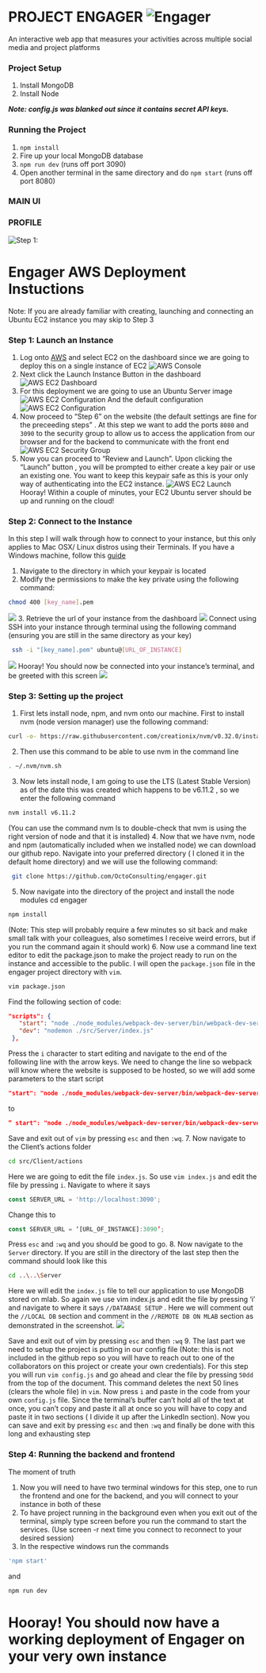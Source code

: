 PROJECT ENGAGER  ![Engager](https://github.com/OctoConsulting/engager/blob/public_profile/img/Engager_ico_48.png?raw=true)
================

An interactive web app that measures your activities across multiple social media and project platforms

### Project Setup
1. Install MongoDB
2. Install Node

***Note: config.js was blanked out since it contains secret API keys.***

### Running the Project

1. `npm install`
2. Fire up your local MongoDB database
3. `npm run dev` (runs off port 3090)
4. Open another terminal in the same directory and do `npm start` (runs off port 8080)


### MAIN UI


### PROFILE

![Step 1:](https://photos-6.dropbox.com/t/2/AADM4rLH13JquRAYwNMX1wQEWhKRPP5O3vVJPDeHdRE-Yg/12/76004654/jpeg/32x32/3/1502496000/0/2/Engager_dashboard.JPG/EKy8_DoY6JsIIAcoBw/h2HEhLliKXFYZ_o0rErACfOWyB-T_Rvir7dTGBzb2Ao?dl=0&size=2048x1536&size_mode=3)

# Engager AWS Deployment Instuctions

Note: If you are already familiar with creating, launching and connecting an Ubuntu EC2 instance you may skip to Step 3

### Step 1: Launch an Instance
1. Log onto [AWS](http://www.aws.amazon.com) and select EC2 on the dashboard since we are going to deploy this on a single instance of EC2
![AWS Console](https://github.com/OctoConsulting/engager/blob/master/img/aws_screenshots/4.png?raw=true)
2. Next click the Launch Instance Button in the dashboard
![AWS EC2 Dashboard](https://github.com/OctoConsulting/engager/blob/master/img/aws_screenshots/2.png?raw=true)
3. For this deployment we are going to use an Ubuntu Server image
![AWS EC2 Configuration](https://github.com/OctoConsulting/engager/blob/master/img/aws_screenshots/3.png?raw=true)
    And the default configuration
![AWS EC2 Configuration](https://github.com/OctoConsulting/engager/blob/master/img/aws_screenshots/5.png?raw=true)
4. Now proceed to “Step 6” on the website (the default settings are fine for the preceeding steps” . At this step we want to add the ports `8080` and `3090` to the security group to allow us to access the application from our browser and for the backend to communicate with the front end
![AWS EC2 Security Group](https://github.com/OctoConsulting/engager/blob/master/img/aws_screenshots/7.png?raw=true)
5. Now you can proceed to “Review and Launch”. Upon clicking the “Launch” button , you will be prompted to either create a key pair or use an existing one. You want to keep this keypair safe as this is your only way of authenticating into the EC2 instance.
![AWS EC2 Launch](https://github.com/OctoConsulting/engager/blob/master/img/aws_screenshots/6.png?raw=true)
Hooray! Within a couple of minutes, your EC2 Ubuntu server should be up and running on the cloud!
### Step 2: Connect to the Instance
 In this step I will walk through how to connect to your instance, but this only applies to Mac OSX/ Linux distros using their Terminals. If you have a Windows machine, follow this [guide]( https://docs.aws.amazon.com/AWSEC2/latest/UserGuide/putty.html?icmpid=docs_ec2_console)
1. Navigate to the directory in which your keypair is located
2. Modify the permissions to make the key private using the following command: 
```bash
chmod 400 [key_name].pem
```
![](https://github.com/OctoConsulting/engager/blob/master/img/aws_screenshots/9.png?raw=true)
3. Retrieve the url of your instance from the dashboard
![](https://github.com/OctoConsulting/engager/blob/master/img/aws_screenshots/10.png?raw=true)
Connect using SSH into your instance through terminal using the following command (ensuring you are still in the same directory as your key)
```bash
 ssh -i "[key_name].pem" ubuntu@[URL_OF_INSTANCE]
 ```
 ![](https://github.com/OctoConsulting/engager/blob/master/img/aws_screenshots/11.png?raw=true)
Hooray! You should now be connected into your instance’s terminal, and be greeted with this screen
![](https://github.com/OctoConsulting/engager/blob/master/img/aws_screenshots/12.png?raw=true)
### Step 3: Setting up the project
1. First lets install node, npm, and nvm onto our machine. First to install nvm (node version manager) use the following command:
```bash
curl -o- https://raw.githubusercontent.com/creationix/nvm/v0.32.0/install.sh | bash
```
2. Then use this command to be able to use nvm in the command line
```bash
. ~/.nvm/nvm.sh
```
3. Now lets install node, I am going to use the LTS (Latest Stable Version) as of the date this was created which happens to be v6.11.2 , so we enter the following command 
```bash
nvm install v6.11.2
```
(You can use the command nvm ls to double-check that nvm is using the right version of node and that it is installed)
4. Now that we have nvm, node and npm (automatically included when we installed node) we can download our github repo. Navigate into your preferred directory ( I cloned it in the default home directory) and we will use the following command:
```bash
 git clone https://github.com/OctoConsulting/engager.git
```
5. Now navigate into the directory of the project and install the node modules 
cd engager
```bash
npm install
```
(Note: This step will probably require a few minutes so sit back and make small talk with your colleagues, also sometimes I receive weird errors, but if you run the command again it should work)
6. Now use a command line text editor to edit the package.json to make the project ready to run on the instance and accessible to the public. I will open the  `package.json` file in the engager project directory with `vim`.
```sh
vim package.json 
```
   Find the following section of code:
```json
"scripts": {
   "start": "node ./node_modules/webpack-dev-server/bin/webpack-dev-server.js",
   "dev": "nodemon ./src/Server/index.js"
 },
 ```
Press the `i` character to start editing and navigate to the end of the following line with the arrow keys. We need to change the line so webpack will know where the website is supposed to be hosted, so we will add some parameters to the start script
```json
"start": "node ./node_modules/webpack-dev-server/bin/webpack-dev-server.js",
```
 to
 ```json
“ start": "node ./node_modules/webpack-dev-server/bin/webpack-dev-server.js --host 0.0.0.0 --public [URL_OF_INSTANCE]"
```
Save and exit out of `vim` by pressing `esc`  and then `:wq`. 
7. Now navigate to the Client’s actions folder 
```sh
cd src/Client/actions
```
Here we are going to edit the file `index.js`. So use `vim index.js` and edit the file by pressing `i`. Navigate to where it says 
```javascript
const SERVER_URL = 'http://localhost:3090';
```
Change this to 
```javascript
const SERVER_URL = ‘[URL_OF_INSTANCE]:3090’;
```
Press `esc`  and  `:wq` and you should be good to go.
8. Now navigate to the `Server` directory. If you are still in the directory of the last step then the command should look like this 
```sh
cd ..\..\Server
```
Here we will edit the `index.js` file to tell our application to use MongoDB stored on mlab.  So again we use vim index.js and edit the file by pressing ‘i’ and navigate to where it says `//DATABASE SETUP` .  Here we will comment out the `//LOCAL DB` section and comment in the `//REMOTE DB ON MLAB` section as demonstrated in the screenshot. 
![](https://github.com/OctoConsulting/engager/blob/master/img/aws_screenshots/22.png?raw=true)

Save and exit out of vim by pressing `esc`  and then `:wq`
9. The last part we need to setup the project is putting in our config file (Note: this is not included in the github repo so you will have to reach out to one of the collaborators on this project or create your own credentials). For this step you will run `vim config.js` and go ahead and clear the file by pressing `50dd` from the top of the document. This command deletes the next 50 lines (clears the whole file)  in `vim`. Now press `i` and paste in the code from your own `config.js` file. Since the terminal’s buffer can’t hold all of the text at once, you can’t copy and paste it all at once so you will have to copy and paste it in two sections ( I divide it up after the LinkedIn section).
Now you can save and exit by pressing `esc`  and then `:wq` and finally be done with this long and exhausting step
### Step 4: Running the backend and frontend
 The moment of truth
1. Now you will need to have two terminal windows for this step, one to run the frontend and one for the backend, and you will connect to your instance in both of these
2. To have project running in the background even when you exit out of the terminal, simply type screen before you run the command to start the services. (Use screen -r next time you connect to reconnect to your desired session)
3. In the respective windows run the commands
```sh
'npm start' 
```
and 
```sh
npm run dev 
```
# Hooray! You should now have a working deployment of Engager on your very own instance

